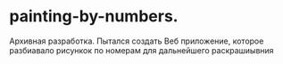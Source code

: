 # painting-by-numbers.
Архивная разработка. Пытался создать Веб приложение, которое разбиавало рисункок по номерам для дальнейшего раскрашиывния
